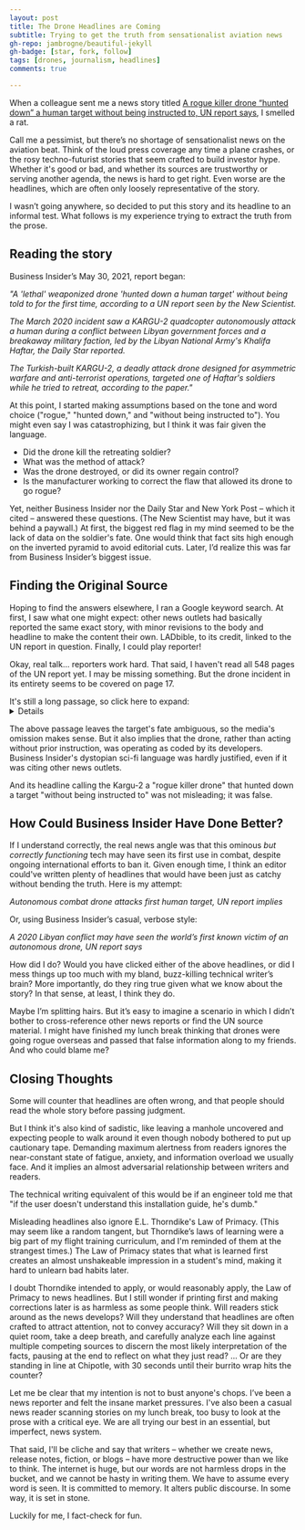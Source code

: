 ```yaml
---
layout: post
title: The Drone Headlines are Coming 
subtitle: Trying to get the truth from sensationalist aviation news
gh-repo: jambrogne/beautiful-jekyll
gh-badge: [star, fork, follow]
tags: [drones, journalism, headlines]
comments: true

---
```



When a colleague sent me a news story titled [A rogue killer drone “hunted down” a human target without being instructed to, UN report says](https://www.businessinsider.com/killer-drone-hunted-down-human-target-without-being-told-un-2021-5), I smelled a rat.

Call me a pessimist, but there’s no shortage of sensationalist news on the aviation beat. Think of the loud press coverage any time a plane crashes, or the rosy techno-futurist stories that seem crafted to build investor hype. Whether it's good or bad, and whether its sources are trustworthy or serving another agenda, the news is hard to get right. Even worse are the headlines, which are often only loosely representative of the story.

I wasn’t going anywhere, so decided to put this story and its headline to an informal test. What follows is my experience trying to extract the truth from the prose.

## Reading the story

Business Insider’s May 30, 2021, report began:

*"A 'lethal' weaponized drone 'hunted down a human target' without being told to for the first time, according to a UN report seen by the New Scientist.*

*The March 2020 incident saw a KARGU-2 quadcopter autonomously attack a human during a conflict between Libyan government forces and a breakaway military faction, led by the Libyan National Army's Khalifa Haftar, the Daily Star reported.*

*The Turkish-built KARGU-2, a deadly attack drone designed for asymmetric warfare and anti-terrorist operations, targeted one of Haftar's soldiers while he tried to retreat, according to the paper."*

At this point, I started making assumptions based on the tone and word choice ("rogue," "hunted down," and "without being instructed to"). You might even say I was catastrophizing, but I think it was fair given the language.

- Did the drone kill the retreating soldier? 
- What was the method of attack? 
- Was the drone destroyed, or did its owner regain control? 
- Is the manufacturer working to correct the flaw that allowed its drone to go rogue? 

Yet, neither Business Insider nor the Daily Star and New York Post – which it cited – answered these questions. (The New Scientist may have, but it was behind a paywall.) At first, the biggest red flag in my mind seemed to be the lack of data on the soldier's fate. One would think that fact sits high enough on the inverted pyramid to avoid editorial cuts. Later, I’d realize this was far from Business Insider’s biggest issue. 

## Finding the Original Source

Hoping to find the answers elsewhere, I ran a Google keyword search. At first, I saw what one might expect: other news outlets had basically reported the same exact story, with minor revisions to the body and headline to make the content their own. LADbible, to its credit, linked to the UN report in question. Finally, I could play reporter!

Okay, real talk… reporters work hard. That said, I haven't read all 548 pages of the UN report yet. I may be missing something. But the drone incident in its entirety seems to be covered on page 17. 

<summary>It's still a long passage, so click here to expand:</summary>

<details><p>"Logistics convoys and retreating HAF were subsequently hunted down and remotely engaged by the unmanned combat aerial vehicles or the lethal autonomous weapons systems such as the STM Kargu-2 (see annex 30) and other loitering munitions. The lethal autonomous weapons systems were programmed to attack targets without requiring data connectivity between the operator and the munition: in effect, a true "fire, forget and find" capability. The unmanned combat aerial vehicles and the small drone intelligence, surveillance and reconnaissance capability of HAF were neutralized by electronic jamming from the Koral electronic warfare system.</p> <p>The concentrated firepower and situational awareness that those new battlefield technologies provided was a significant force multiplier for the ground units of GNA-AF, which slowly degraded the HAF operational capability. The latter's units were neither trained nor motivated to defend against the effective use of this new technology and usually retreated in disarray. Once in retreat, they were subject to continual harassment from the unmanned combat aerial vehicles and lethal autonomous weapons systems, which were proving to be a highly effective combination in defeating the United Arab Emirates-delivered Pantsir S-1 surface-toair missile systems. These suffered significant casualties, even when used in a passive electro-optical role to avoid GNA-AF jamming. With the Pantsir S-1 threat negated, HAF units had no real protection from remote air attacks."</p></details>

The above passage leaves the target's fate ambiguous, so the media's omission makes sense. But it also implies that the drone, rather than acting without prior instruction, was operating as coded by its developers. Business Insider's dystopian sci-fi language was hardly justified, even if it was citing other news outlets.

And its headline calling the Kargu-2 a "rogue killer drone" that hunted down a target "without being instructed to" was not misleading; it was false. 

## How Could Business Insider Have Done Better?

If I understand correctly, the real news angle was that this ominous *but correctly functioning* tech may have seen its first use in combat, despite ongoing international efforts to ban it. Given enough time, I think an editor could've written plenty of headlines that would have been just as catchy without bending the truth. Here is my attempt:

*Autonomous combat drone attacks first human target, UN report implies*

Or, using Business Insider’s casual, verbose style:

*A 2020 Libyan conflict may have seen the world’s first known victim of an autonomous drone, UN report says*

How did I do? Would you have clicked either of the above headlines, or did I mess things up too much with my bland, buzz-killing technical writer’s brain? More importantly, do they ring true given what we know about the story? In that sense, at least, I think they do.

Maybe I’m splitting hairs. But it’s easy to imagine a scenario in which I didn’t bother to cross-reference other news reports or find the UN source material. I might have finished my lunch break thinking that drones were going rogue overseas and passed that false information along to my friends. And who could blame me?

## Closing Thoughts

Some will counter that headlines are often wrong, and that people should read the whole story before passing judgment.

But I think it's also kind of sadistic, like leaving a manhole uncovered and expecting people to walk around it even though nobody bothered to put up cautionary tape. Demanding maximum alertness from readers ignores the near-constant state of fatigue, anxiety, and information overload we usually face. And it implies an almost adversarial relationship between writers and readers.

The technical writing equivalent of this would be if an engineer told me that "if the user doesn't understand this installation guide, he's dumb."

Misleading headlines also ignore E.L. Thorndike's Law of Primacy. (This may seem like a random tangent, but Thorndike’s laws of learning were a big part of my flight training curriculum, and I'm reminded of them at the strangest times.) The Law of Primacy states that what is learned first creates an almost unshakeable impression in a student's mind, making it hard to unlearn bad habits later.

I doubt Thorndike intended to apply, or would reasonably apply, the Law of Primacy to news headlines. But I still wonder if printing first and making corrections later is as harmless as some people think. Will readers stick around as the news develops? Will they understand that headlines are often crafted to attract attention, not to convey accuracy? Will they sit down in a quiet room, take a deep breath, and carefully analyze each line against multiple competing sources to discern the most likely interpretation of the facts, pausing at the end to reflect on what they just read? ... Or are they standing in line at Chipotle, with 30 seconds until their burrito wrap hits the counter?

Let me be clear that my intention is not to bust anyone's chops. I’ve been a news reporter and felt the insane market pressures. I've also been a casual news reader scanning stories on my lunch break, too busy to look at the prose with a critical eye. We are all trying our best in an essential, but imperfect, news system.

That said,  I'll be cliche and say that writers – whether we create news, release notes, fiction, or blogs – have more destructive power than we like to think. The internet is huge, but our words are not harmless drops in the bucket, and we cannot be hasty in writing them. We have to assume every word is seen. It is committed to memory. It alters public discourse. In some way, it is set in stone.

Luckily for me, I fact-check for fun.
